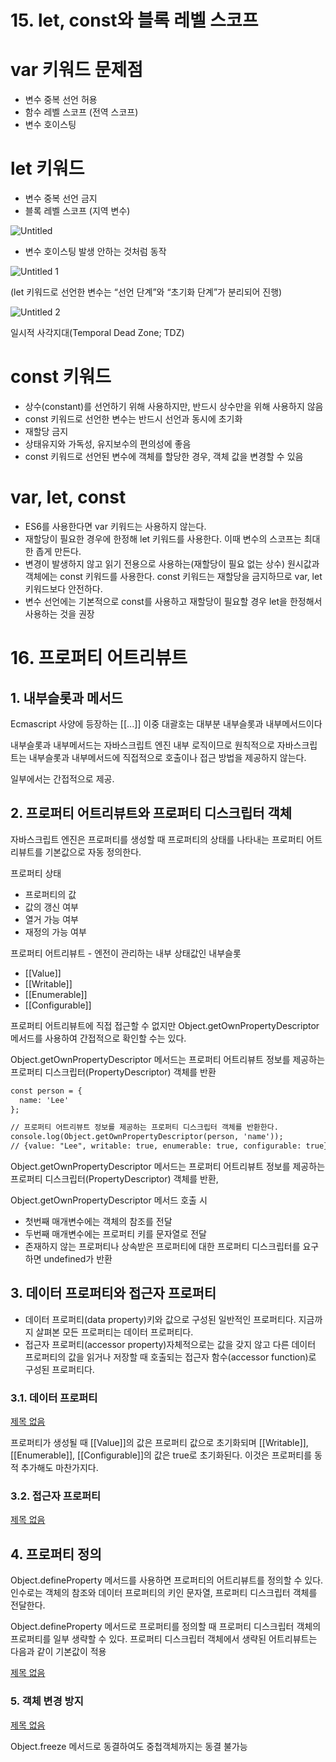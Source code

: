 # 15. let, const와 블록 레벨 스코프

# var 키워드 문제점

- 변수 중복 선언 허용
- 함수 레벨 스코프 (전역 스코프)
- 변수 호이스팅

# let 키워드

- 변수 중복 선언 금지
- 블록 레벨 스코프 (지역 변수)

![Untitled](https://user-images.githubusercontent.com/72958778/100558757-fd6a2b00-32f2-11eb-994c-2215b5c4a7cf.png)


- 변수 호이스팅 발생 안하는 것처럼 동작

![Untitled 1](https://user-images.githubusercontent.com/72958778/100558763-0824c000-32f3-11eb-9883-ad07db0da39c.png)


(let 키워드로 선언한 변수는 “선언 단계”와 “초기화 단계”가 분리되어 진행)

![Untitled 2](https://user-images.githubusercontent.com/72958778/100558774-107cfb00-32f3-11eb-993c-ac864659198d.png)

일시적 사각지대(Temporal Dead Zone; TDZ)

# const 키워드

- 상수(constant)를 선언하기 위해 사용하지만, 반드시 상수만을 위해 사용하지 않음
- const 키워드로 선언한 변수는 반드시 선언과 동시에 초기화
- 재할당 금지
- 상태유지와 가독성, 유지보수의 편의성에 좋음
- const 키워드로 선언된 변수에 객체를 할당한 경우, 객체 값을 변경할 수 있음

# var, let, const

- ES6를 사용한다면 var 키워드는 사용하지 않는다.
- 재할당이 필요한 경우에 한정해 let 키워드를 사용한다. 이때 변수의 스코프는 최대한 좁게 만든다.
- 변경이 발생하지 않고 읽기 전용으로 사용하는(재할당이 필요 없는 상수) 원시값과 객체에는 const 키워드를 사용한다. const 키워드는 재할당을 금지하므로 var, let 키워드보다 안전하다.
- 변수 선언에는 기본적으로 const를 사용하고 재할당이 필요할 경우 let을 한정해서 사용하는 것을 권장

# 16. 프로퍼티 어트리뷰트

## 1. 내부슬롯과 메서드

Ecmascript 사양에 등장하는 [[...]] 이중 대괄호는 대부분 내부슬롯과 내부메서드이다

내부슬롯과 내부메서드는 자바스크립트 엔진 내부 로직이므로 원칙적으로 자바스크립트는 내부슬롯과 내부메서드에 직접적으로 호출이나 접근 방법을 제공하지 않는다.

일부에서는 간접적으로 제공.

## 2. 프로퍼티 어트리뷰트와 프로퍼티 디스크립터 객체

자바스크립트 엔진은 프로퍼티를 생성할 때 프로퍼티의 상태를 나타내는 프로퍼티 어트리뷰트를 기본값으로 자동 정의한다.

프로퍼티 상태

- 프로퍼티의 값
- 값의 갱신 여부
- 열거 가능 여부
- 재정의 가능 여부

프로퍼티 어트리뷰트 - 엔전이 관리하는 내부 상태값인 내부슬롯

- [[Value]]
- [[Writable]]
- [[Enumerable]]
- [[Configurable]]

프로퍼티 어트리뷰트에 직접 접근할 수 없지만 Object.getOwnPropertyDescriptor 메서드를 사용하여 간접적으로 확인할 수는 있다.

Object.getOwnPropertyDescriptor 메서드는 프로퍼티 어트리뷰트 정보를 제공하는 프로퍼티 디스크립터(PropertyDescriptor) 객체를 반환

```markdown
const person = {
  name: 'Lee'
};

// 프로퍼티 어트리뷰트 정보를 제공하는 프로퍼티 디스크립터 객체를 반환한다.
console.log(Object.getOwnPropertyDescriptor(person, 'name'));
// {value: "Lee", writable: true, enumerable: true, configurable: true}
```

Object.getOwnPropertyDescriptor 메서드는 프로퍼티 어트리뷰트 정보를 제공하는 프로퍼티 디스크립터(PropertyDescriptor) 객체를 반환, 

Object.getOwnPropertyDescriptor 메서드 호출 시

- 첫번째 매개변수에는 객체의 참조를 전달
- 두번째 매개변수에는 프로퍼티 키를 문자열로 전달
- 존재하지 않는 프로퍼티나 상속받은 프로퍼티에 대한 프로퍼티 디스크립터를 요구하면 undefined가 반환

## 3. 데이터 프로퍼티와 접근자 프로퍼티

- 데이터 프로퍼티(data property)키와 값으로 구성된 일반적인 프로퍼티다. 지금까지 살펴본 모든 프로퍼티는 데이터 프로퍼티다.
- 접근자 프로퍼티(accessor property)자체적으로는 값을 갖지 않고 다른 데이터 프로퍼티의 값을 읽거나 저장할 때 호출되는 접근자 함수(accessor function)로 구성된 프로퍼티다.

### 3.1. 데이터 프로퍼티

[제목 없음](https://www.notion.so/fe7a6c45cc14409c97c5bef1f5fa7966)

프로퍼티가 생성될 때 [[Value]]의 값은 프로퍼티 값으로 초기화되며 [[Writable]], [[Enumerable]], [[Configurable]]의 값은 true로 초기화된다. 이것은 프로퍼티를 동적 추가해도 마찬가지다.

### 3.2. 접근자 프로퍼티

[제목 없음](https://www.notion.so/55b76a0866374401ae70b11f1fa4fa3c)

## 4. 프로퍼티 정의

Object.defineProperty 메서드를 사용하면 프로퍼티의 어트리뷰트를 정의할 수 있다. 인수로는 객체의 참조와 데이터 프로퍼티의 키인 문자열, 프로퍼티 디스크립터 객체를 전달한다.

Object.defineProperty 메서드로 프로퍼티를 정의할 때 프로퍼티 디스크립터 객체의 프로퍼티를 일부 생략할 수 있다. 프로퍼티 디스크립터 객체에서 생략된 어트리뷰트는 다음과 같이 기본값이 적용

[제목 없음](https://www.notion.so/a26210e8d5874c6fafab675d6579b4e5)

### 5. 객체 변경 방지

[제목 없음](https://www.notion.so/d28545d153a1438f8f0b8b9c2adf4fa4)

Object.freeze 메서드로 동결하여도 중첩객체까지는 동결 불가능